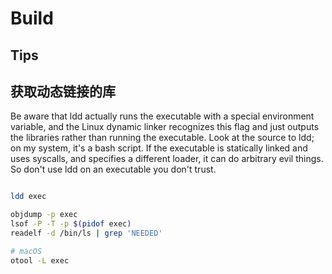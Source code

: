 # Build

## Tips


## 获取动态链接的库

Be aware that ldd actually runs the executable with a special environment variable, and the Linux dynamic linker recognizes this flag and just outputs the libraries rather than running the executable. Look at the source to ldd; on my system, it's a bash script. If the executable is statically linked and uses syscalls, and specifies a different loader, it can do arbitrary evil things. So don't use ldd on an executable you don't trust.

```bash

ldd exec

objdump -p exec
lsof -P -T -p $(pidof exec)
readelf -d /bin/ls | grep 'NEEDED'

# macOS
otool -L exec
```
